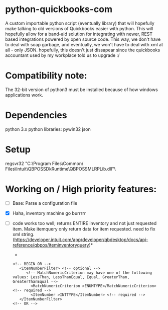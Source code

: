 # python-quickbooks-com  

 A custom importable python script (eventually library) that will hopefully make talking to old versions of Quickbooks easier with python. This will hopefully allow for a band-aid solution for integrating with newer, REST based integrations powered by open source code. This way, we don't have to deal with soap garbage, and eventually, we won't have to deal with xml at all - only JSON. hopefully, this doesn't just dissapear since the quickbooks accountant used by my workplace told us to upgrade :/
# Compatibility note:  
 The 32-bit version of python3 must be installed because of how windows applications work.
# Dependencies  

python 3.x
  python libraries:
pywin32
json

# Setup  

regsvr32 "C:\Program Files\Common/ Files\Intuit\QBPOSSDkRuntime\QBPOSSMLRPLib.dll"\

# Working on / High priority features:  
- [ ] Base: Parse a configuration file  
- [x] Haha, inventory machine go burrrrr
- [ ] code works too well; returns ENTIRE inventory and not just requested item. Make itemquery only return data for item requested. need to fix xml string. (https://developer.intuit.com/app/developer/qbdesktop/docs/api-reference/qbpos/iteminventoryquery)*  
  
  
  
  
  
  
  *
  ```
  <!-- BEGIN OR -->
     <ItemNumberFilter> <!-- optional -->
        <!-- MatchNumericCriterion may have one of the following values: LessThan, LessThanEqual, Equal, GreaterThan, GreaterThanEqual -->
          <MatchNumericCriterion >ENUMTYPE</MatchNumericCriterion> <!-- required -->
          <ItemNumber >INTTYPE</ItemNumber> <!-- required -->
     </ItemNumberFilter>
  <!-- OR -->
```
